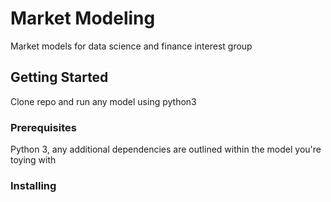 # Market Modeling

Market models for data science and finance interest group

## Getting Started

Clone repo and run any model using python3

### Prerequisites

Python 3, any additional dependencies are outlined within the model you're toying with

### Installing


